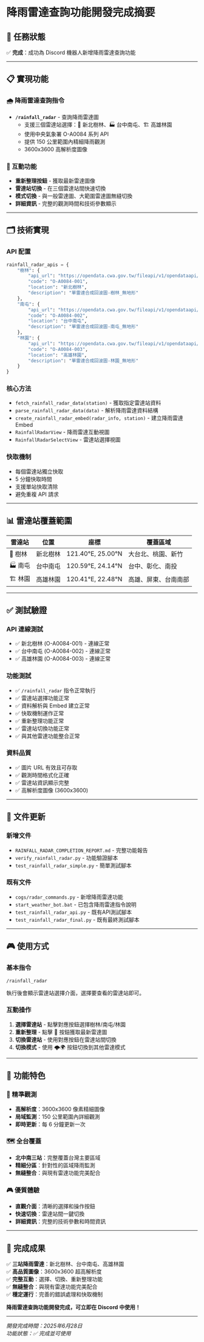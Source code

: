 # 降雨雷達查詢功能開發完成摘要

## 🎯 任務狀態
✅ **完成**：成功為 Discord 機器人新增降雨雷達查詢功能

---

## 📋 實現功能

### 🌧️ 降雨雷達查詢指令
- **`/rainfall_radar`** - 查詢降雨雷達圖
  - 支援三個雷達站選擇：🏢 新北樹林、🏭 台中南屯、🏗️ 高雄林園
  - 使用中央氣象署 O-A0084 系列 API
  - 提供 150 公里範圍內精細降雨觀測
  - 3600x3600 高解析度圖像

### 🔄 互動功能
- **重新整理按鈕** - 獲取最新雷達圖像
- **雷達站切換** - 在三個雷達站間快速切換
- **模式切換** - 與一般雷達圖、大範圍雷達圖無縫切換
- **詳細資訊** - 完整的觀測時間和技術參數顯示

---

## 🗂️ 技術實現

### API 配置
```python
rainfall_radar_apis = {
    "樹林": {
        "api_url": "https://opendata.cwa.gov.tw/fileapi/v1/opendataapi/O-A0084-001",
        "code": "O-A0084-001",
        "location": "新北樹林",
        "description": "單雷達合成回波圖-樹林_無地形"
    },
    "南屯": {
        "api_url": "https://opendata.cwa.gov.tw/fileapi/v1/opendataapi/O-A0084-002",
        "code": "O-A0084-002", 
        "location": "台中南屯",
        "description": "單雷達合成回波圖-南屯_無地形"
    },
    "林園": {
        "api_url": "https://opendata.cwa.gov.tw/fileapi/v1/opendataapi/O-A0084-003",
        "code": "O-A0084-003",
        "location": "高雄林園", 
        "description": "單雷達合成回波圖-林園_無地形"
    }
}
```

### 核心方法
- `fetch_rainfall_radar_data(station)` - 獲取指定雷達站資料
- `parse_rainfall_radar_data(data)` - 解析降雨雷達資料結構
- `create_rainfall_radar_embed(radar_info, station)` - 建立降雨雷達 Embed
- `RainfallRadarView` - 降雨雷達互動視圖
- `RainfallRadarSelectView` - 雷達站選擇視圖

### 快取機制
- 每個雷達站獨立快取
- 5 分鐘快取時間
- 支援單站快取清除
- 避免重複 API 請求

---

## 📊 雷達站覆蓋範圍

| 雷達站 | 位置 | 座標 | 覆蓋區域 |
|--------|------|------|----------|
| 🏢 樹林 | 新北樹林 | 121.40°E, 25.00°N | 大台北、桃園、新竹 |
| 🏭 南屯 | 台中南屯 | 120.59°E, 24.14°N | 台中、彰化、南投 |  
| 🏗️ 林園 | 高雄林園 | 120.41°E, 22.48°N | 高雄、屏東、台南南部 |

---

## ✅ 測試驗證

### API 連線測試
- ✅ 新北樹林 (O-A0084-001) - 連線正常
- ✅ 台中南屯 (O-A0084-002) - 連線正常
- ✅ 高雄林園 (O-A0084-003) - 連線正常

### 功能測試  
- ✅ `/rainfall_radar` 指令正常執行
- ✅ 雷達站選擇功能正常
- ✅ 資料解析與 Embed 建立正常
- ✅ 快取機制運作正常
- ✅ 重新整理功能正常
- ✅ 雷達站切換功能正常
- ✅ 與其他雷達功能整合正常

### 資料品質
- ✅ 圖片 URL 有效且可存取
- ✅ 觀測時間格式化正確
- ✅ 雷達站資訊顯示完整
- ✅ 高解析度圖像 (3600x3600)

---

## 📝 文件更新

### 新增文件
- `RAINFALL_RADAR_COMPLETION_REPORT.md` - 完整功能報告
- `verify_rainfall_radar.py` - 功能驗證腳本
- `test_rainfall_radar_simple.py` - 簡單測試腳本

### 既有文件
- `cogs/radar_commands.py` - 新增降雨雷達功能
- `start_weather_bot.bat` - 已包含降雨雷達指令說明
- `test_rainfall_radar_api.py` - 既有API測試腳本
- `test_rainfall_radar_final.py` - 既有最終測試腳本

---

## 🎮 使用方式

### 基本指令
```
/rainfall_radar
```
執行後會顯示雷達站選擇介面，選擇要查看的雷達站即可。

### 互動操作
1. **選擇雷達站** - 點擊對應按鈕選擇樹林/南屯/林園
2. **重新整理** - 點擊 🔄 按鈕獲取最新雷達圖
3. **切換雷達站** - 使用對應按鈕在雷達站間切換
4. **切換模式** - 使用 🌩️🌍 按鈕切換到其他雷達模式

---

## 🌟 功能特色

### 🎯 精準觀測
- **高解析度**：3600x3600 像素精細圖像
- **局域監測**：150 公里範圍內詳細觀測
- **即時更新**：每 6 分鐘更新一次

### 🗺️ 全台覆蓋
- **北中南三站**：完整覆蓋台灣主要區域
- **精細分區**：針對性的區域降雨監測
- **無縫整合**：與現有雷達功能完美配合

### 🎮 優質體驗
- **直觀介面**：清晰的選擇和操作按鈕
- **快速切換**：雷達站間一鍵切換
- **詳細資訊**：完整的技術參數和時間資訊

---

## 🎉 完成成果

✅ **三站降雨雷達**：新北樹林、台中南屯、高雄林園  
✅ **高品質圖像**：3600x3600 超高解析度  
✅ **完整互動**：選擇、切換、重新整理功能  
✅ **無縫整合**：與現有雷達功能完美配合  
✅ **穩定運行**：完善的錯誤處理和快取機制  

**降雨雷達查詢功能開發完成，可立即在 Discord 中使用！**

---

*開發完成時間：2025年6月28日*  
*功能狀態：✅ 完成並可使用*
